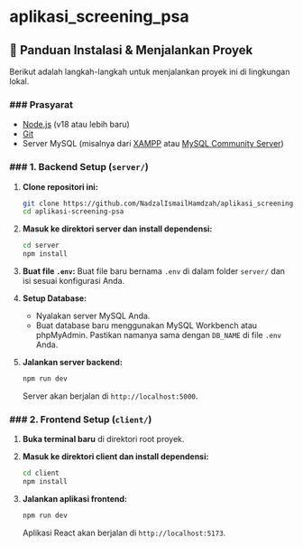 # aplikasi_screening_psa

## 🚀 Panduan Instalasi & Menjalankan Proyek

Berikut adalah langkah-langkah untuk menjalankan proyek ini di lingkungan lokal.

### ### Prasyarat
- [Node.js](https://nodejs.org/) (v18 atau lebih baru)
- [Git](https://git-scm.com/)
- Server MySQL (misalnya dari [XAMPP](https://www.apachefriends.org/index.html) atau [MySQL Community Server](https://dev.mysql.com/downloads/mysql/))

### ### 1. Backend Setup (`server/`)

1.  **Clone repositori ini:**
    ```bash
    git clone https://github.com/NadzalIsmailHamdzah/aplikasi_screening_psa.git
    cd aplikasi-screening-psa
    ```

2.  **Masuk ke direktori server dan install dependensi:**
    ```bash
    cd server
    npm install
    ```

3.  **Buat file `.env`:**
    Buat file baru bernama `.env` di dalam folder `server/` dan isi sesuai konfigurasi Anda.

4.  **Setup Database:**
    - Nyalakan server MySQL Anda.
    - Buat database baru menggunakan MySQL Workbench atau phpMyAdmin. Pastikan namanya sama dengan `DB_NAME` di file `.env` Anda.

5.  **Jalankan server backend:**
    ```bash
    npm run dev
    ```
    Server akan berjalan di `http://localhost:5000`.

### ### 2. Frontend Setup (`client/`)

1.  **Buka terminal baru** di direktori root proyek.

2.  **Masuk ke direktori client dan install dependensi:**
    ```bash
    cd client
    npm install
    ```

3.  **Jalankan aplikasi frontend:**
    ```bash
    npm run dev
    ```
    Aplikasi React akan berjalan di `http://localhost:5173`.

